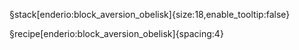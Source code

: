 §stack[enderio:block_aversion_obelisk]{size:18,enable_tooltip:false}

§recipe[enderio:block_aversion_obelisk]{spacing:4}